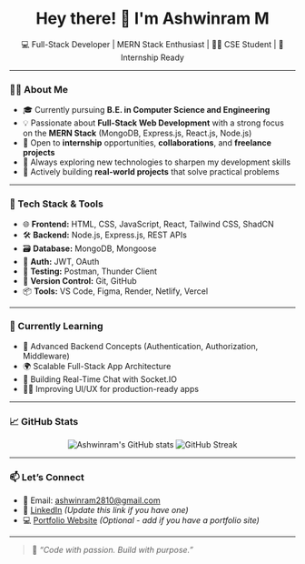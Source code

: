 <h1 align="center">Hey there! 👋 I'm Ashwinram M</h1>

<p align="center">
  💻 Full-Stack Developer | MERN Stack Enthusiast | 👨‍🎓 CSE Student | 💼 Internship Ready
</p>

---

### 🧑‍💻 About Me

- 🎓 Currently pursuing **B.E. in Computer Science and Engineering**
- 💡 Passionate about **Full-Stack Web Development** with a strong focus on the **MERN Stack** (MongoDB, Express.js, React.js, Node.js)
- 🤝 Open to **internship** opportunities, **collaborations**, and **freelance projects**
- 🌱 Always exploring new technologies to sharpen my development skills
- 🚀 Actively building **real-world projects** that solve practical problems

---

### 🔧 Tech Stack & Tools

<div align="left">
  
  - 🌐 **Frontend:** HTML, CSS, JavaScript, React, Tailwind CSS, ShadCN
  - 🛠️ **Backend:** Node.js, Express.js, REST APIs
  - 🗃️ **Database:** MongoDB, Mongoose
  - 🔐 **Auth:** JWT, OAuth
  - 🧪 **Testing:** Postman, Thunder Client
  - 🧩 **Version Control:** Git, GitHub
  - 📦 **Tools:** VS Code, Figma, Render, Netlify, Vercel

</div>

---

### 🧠 Currently Learning

- 🔁 Advanced Backend Concepts (Authentication, Authorization, Middleware)
- 🌍 Scalable Full-Stack App Architecture
- 📱 Building Real-Time Chat with Socket.IO
- 🧑‍💼 Improving UI/UX for production-ready apps

---

### 📈 GitHub Stats

<p align="center">
  <img src="https://github-readme-stats.vercel.app/api?username=ashwinram2810&show_icons=true&theme=radical" alt="Ashwinram's GitHub stats" />
  <img src="https://github-readme-streak-stats.herokuapp.com?user=ashwinram2810&theme=radical" alt="GitHub Streak" />
</p>

---

### 📫 Let’s Connect

- 📧 Email: [ashwinram2810@gmail.com](mailto:ashwinram2810@gmail.com)
- 💼 [LinkedIn](https://www.linkedin.com/in/ashwinram) *(Update this link if you have one)*
- 💻 [Portfolio Website](#) *(Optional - add if you have a portfolio site)*

---

> 🚀 *“Code with passion. Build with purpose.”*


